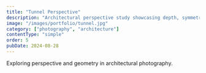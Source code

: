 ```yaml
---
title: "Tunnel Perspective"
description: "Architectural perspective study showcasing depth, symmetry, and leading lines."
image: "/images/portfolio/tunnel.jpg"
category: ["photography", "architecture"]
contentType: "simple"
order: 5
pubDate: 2024-08-28
---
```


Exploring perspective and geometry in architectural photography.
